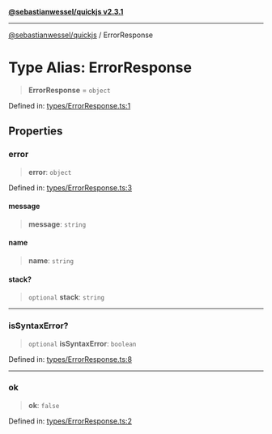 [**@sebastianwessel/quickjs v2.3.1**](../README.md)

***

[@sebastianwessel/quickjs](../globals.md) / ErrorResponse

# Type Alias: ErrorResponse

> **ErrorResponse** = `object`

Defined in: [types/ErrorResponse.ts:1](https://github.com/sebastianwessel/quickjs/blob/main/src/types/ErrorResponse.ts#L1)

## Properties

### error

> **error**: `object`

Defined in: [types/ErrorResponse.ts:3](https://github.com/sebastianwessel/quickjs/blob/main/src/types/ErrorResponse.ts#L3)

#### message

> **message**: `string`

#### name

> **name**: `string`

#### stack?

> `optional` **stack**: `string`

***

### isSyntaxError?

> `optional` **isSyntaxError**: `boolean`

Defined in: [types/ErrorResponse.ts:8](https://github.com/sebastianwessel/quickjs/blob/main/src/types/ErrorResponse.ts#L8)

***

### ok

> **ok**: `false`

Defined in: [types/ErrorResponse.ts:2](https://github.com/sebastianwessel/quickjs/blob/main/src/types/ErrorResponse.ts#L2)
